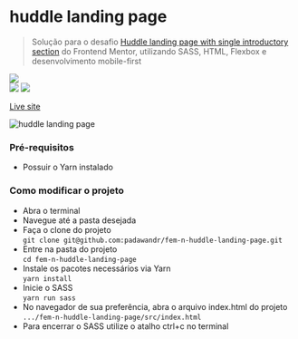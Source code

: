 # huddle landing page
> Solução para o desafio [Huddle landing page with single introductory section](https://www.frontendmentor.io/challenges/huddle-landing-page-with-a-single-introductory-section-B_2Wvxgi0) do Frontend Mentor, utilizando SASS, HTML, Flexbox e desenvolvimento mobile-first

![](https://img.shields.io/github/repo-size/padawandr/fem-n-huddle-landing-page?style=flat-square)\
![](https://img.shields.io/badge/sass-22272e?style=flat-square&logo=sass&logoColor=e592f0)
![](https://img.shields.io/badge/html-22272e?style=flat-square&logo=html5&logoColor=ff967f)

[Live site](https://padawandr.github.io/fem-n-huddle-landing-page/src/)

![huddle landing page](https://user-images.githubusercontent.com/48874386/125665272-85b2665b-7711-426a-924f-7a0ef8a92a91.png)

### Pré-requisitos
* Possuir o Yarn instalado

### Como modificar o projeto
* Abra o terminal
* Navegue até a pasta desejada
* Faça o clone do projeto\
```git clone git@github.com:padawandr/fem-n-huddle-landing-page.git```
* Entre na pasta do projeto\
```cd fem-n-huddle-landing-page```
* Instale os pacotes necessários via Yarn\
```yarn install```
* Inicie o SASS\
```yarn run sass```
* No navegador de sua preferência, abra o arquivo index.html do projeto\
```.../fem-n-huddle-landing-page/src/index.html```
* Para encerrar o SASS utilize o atalho ctrl+c no terminal
